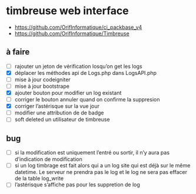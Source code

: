 # timbreuse web interface
* https://github.com/OrifInformatique/ci_packbase_v4  
* https://github.com/OrifInformatique/Timbreuse  

## à faire
* [ ] rajouter un jeton de vérification losqu’on get les logs
* [x] déplacer les méthodes api de Logs.php dans LogsAPI.php
* [ ] mise à jour codeigniter
* [ ] mise à jour bootstrape
* [x] ajouter bouton pour modifier un log existant
* [ ] corriger le bouton annuler quand on confirme la suppresion
* [x] corriger l’astérisque sur la vue jour
* [ ] modifier une attribution de de badge
* [ ] soft deleted un utilisateur de timbreuse

## bug
* [ ] si la modification est uniquement l’entré ou sortir, il n’y aura pas 
d’indication de modification
* [ ] si un log timbrage est fait alors qui a un log site qui est déjà sur le
même datetime. Le serveur ne prendra pas le log et le log ne sera pas effacer
de la table log_write
* [ ] l’astérisque s’affiche pas pour les suppretion de log